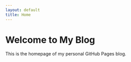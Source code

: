 ```yaml
---
layout: default
title: Home
---
```


# Welcome to My Blog

This is the homepage of my personal GitHub Pages blog.
